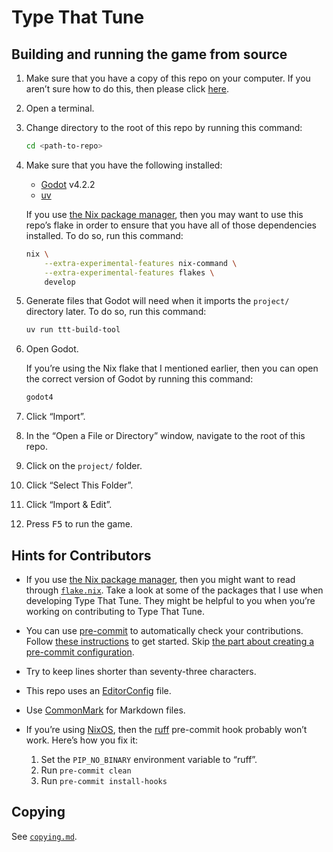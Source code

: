 <!--
SPDX-License-Identifier: CC0-1.0
SPDX-FileCopyrightText: 2024 Jason Yundt <jason@jasonyundt.email>
-->

# Type That Tune

## Building and running the game from source

1. Make sure that you have a copy of this repo on your computer. If you
aren’t sure how to do this, then please click [here].

2. Open a terminal.

3. Change directory to the root of this repo by running this command:

    ```bash
    cd <path-to-repo>
    ```

4. Make sure that you have the following installed:

    - [Godot] v4.2.2
    - [uv](https://docs.astral.sh/uv/)

    If you use [the Nix package manager], then you may want to use this
    repo’s flake in order to ensure that you have all of those
    dependencies installed. To do so, run this command:

    ```bash
    nix \
        --extra-experimental-features nix-command \
        --extra-experimental-features flakes \
        develop
    ```

5. Generate files that Godot will need when it imports the `project/`
directory later. To do so, run this command:

    ```bash
    uv run ttt-build-tool
    ```

6. Open Godot.

    If you’re using the Nix flake that I mentioned earlier, then you can
    open the correct version of Godot by running this command:

    ```bash
    godot4
    ```

7. Click “Import”.

8. In the “Open a File or Directory” window, navigate to the root of
this repo.

9. Click on the `project/` folder.

10. Click “Select This Folder”.

11. Click “Import &amp; Edit”.

12. Press <kbd>F5</kbd> to run the game.

<!-- editorconfig-checker-disable -->
[Godot]: https://godotengine.org
[here]: https://docs.github.com/en/repositories/creating-and-managing-repositories/cloning-a-repository
[the Nix package manager]: https://nix.dev
<!-- editorconfig-checker-enable -->

## Hints for Contributors

- If you use [the Nix package manager], then you might want to read
through [`flake.nix`](./flake.nix). Take a look at some of the packages
that I use when developing Type That Tune. They might be helpful to you
when you’re working on contributing to Type That Tune.
- You can use [pre-commit][1] to automatically check your contributions.
Follow [these instructions][2] to get started. Skip [the part about
creating a pre-commit configuration][3].
- Try to keep lines shorter than seventy-three characters.
- This repo uses an [EditorConfig](https://editorconfig.org) file.
- Use [CommonMark](https://commonmark.org) for Markdown files.
- If you’re using [NixOS](https://nixos.org), then the
[ruff](https://docs.astral.sh/ruff/) pre-commit hook probably won’t
work. Here’s how you fix it:

    1. Set the `PIP_NO_BINARY` environment variable to “ruff”.
    2. Run `pre-commit clean`
    3. Run `pre-commit install-hooks`

[1]: https://pre-commit.com
[2]: https://pre-commit.com/#quick-start
[3]: https://pre-commit.com/#2-add-a-pre-commit-configuration

## Copying

See [`copying.md`](./copying.md).
